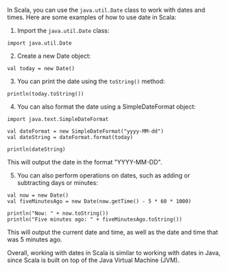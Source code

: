 In Scala, you can use the `java.util.Date` class to work with dates and times. Here are some examples of how to use date in Scala:

1. Import the `java.util.Date` class:

```
import java.util.Date
```

2. Create a new Date object:

```
val today = new Date()
```

3. You can print the date using the `toString()` method:

```
println(today.toString())
```

4. You can also format the date using a SimpleDateFormat object:

```
import java.text.SimpleDateFormat

val dateFormat = new SimpleDateFormat("yyyy-MM-dd")
val dateString = dateFormat.format(today)

println(dateString)
```

This will output the date in the format "YYYY-MM-DD".

5. You can also perform operations on dates, such as adding or subtracting days or minutes:

```
val now = new Date()
val fiveMinutesAgo = new Date(now.getTime() - 5 * 60 * 1000)

println("Now: " + now.toString())
println("Five minutes ago: " + fiveMinutesAgo.toString())
```

This will output the current date and time, as well as the date and time that was 5 minutes ago.

Overall, working with dates in Scala is similar to working with dates in Java, since Scala is built on top of the Java Virtual Machine (JVM).